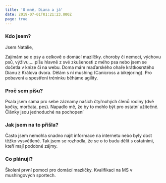 ```yaml
---
title: 'O mně, Diana a já'
date: 2019-07-01T01:21:23.000Z
page: true
---
```

### Kdo jsem?

Jsem Natálie,

Zajímám se o psy a celkově o domácí mazlíčky. choroby či nemoci, výchovu psů, výživu,... píšu hlavně z své zkušenosti z mého psa nebo jsem se dočetla v knize či na webu. Doma mám maďarského ohaře krátkosrstého Dianu z Králova dvora. Dělám s ní mushing (Canicross a bikejoring). Pro pobavení a spestření tréninku běháme agility. 

### Proč sem píšu?

Psala jsem sama pro sebe záznamy našich čtyřnohých členů rodiny (dvě kočky, morčata, pes). Napadlo mě, že by to mohlo být pro ostatní užitečné. Články jsou jednoduché na pochopení

### Jak jsem na to přišla?

Často jsem nemohla snadno najít informace na internetu nebo byly dost těžko vysvětlené. Tak jsem se rozhodla, že se o to budu dělit s ostatními, kteří mají podobné zájmy.

### Co plánuji?

Školení první pomoci pro domácí mazlíčky.
Kvalifikaci na MS v mushingových sportech.
